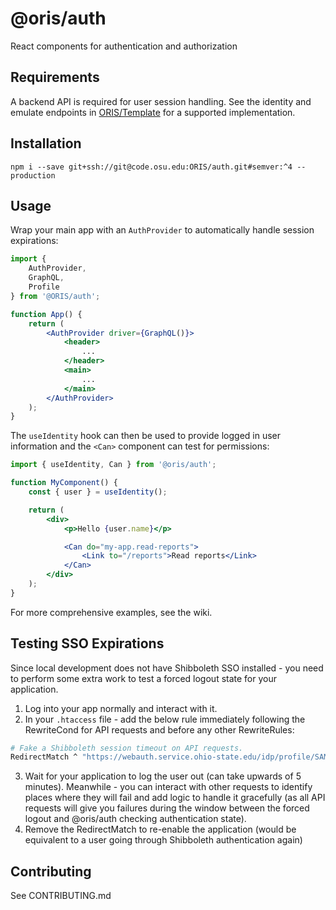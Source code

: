 
# @oris/auth

React components for authentication and authorization


## Requirements

A backend API is required for user session handling. See the identity and emulate endpoints in [ORIS/Template](https://code.osu.edu/ORIS/template/tree/master/api/endpoints) for a supported implementation.


## Installation

```
npm i --save git+ssh://git@code.osu.edu:ORIS/auth.git#semver:^4 --production
```


## Usage

Wrap your main app with an `AuthProvider` to automatically handle session expirations:

```jsx
import {
    AuthProvider,
    GraphQL,
    Profile
} from '@ORIS/auth';

function App() {
    return (
        <AuthProvider driver={GraphQL()}>
            <header>
                ...
            </header>
            <main>
                ...
            </main>
        </AuthProvider>
    );
}
```

The `useIdentity` hook can then be used to provide logged in user information and the `<Can>` component can test for permissions:

```jsx
import { useIdentity, Can } from '@oris/auth';

function MyComponent() {
    const { user } = useIdentity();

    return (
        <div>
            <p>Hello {user.name}</p>

            <Can do="my-app.read-reports">
                <Link to="/reports">Read reports</Link>
            </Can>
        </div>
    );
}
```

For more comprehensive examples, see the wiki.


## Testing SSO Expirations

Since local development does not have Shibboleth SSO installed - you need to perform some extra work to test a forced logout state for your application.

1. Log into your app normally and interact with it.
2. In your `.htaccess` file - add the below rule immediately following the RewriteCond for API requests and before any other RewriteRules:

```sh
# Fake a Shibboleth session timeout on API requests.
RedirectMatch ^ "https://webauth.service.ohio-state.edu/idp/profile/SAML2/Redirect/SSO?SAMLRequest=BadRequest"
```

3. Wait for your application to log the user out (can take upwards of 5 minutes). Meanwhile - you can interact with other requests to identify places where they will fail and add logic to handle it gracefully (as all API requests will give you failures during the window between the forced logout and @oris/auth checking authentication state).
4. Remove the RedirectMatch to re-enable the application (would be equivalent to a user going through Shibboleth authentication again)


## Contributing

See CONTRIBUTING.md

